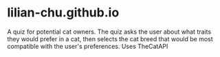 # lilian-chu.github.io
A quiz for potential cat owners. The quiz asks the user about what traits they would prefer in a cat, then selects the cat breed that would be most compatible with the user's preferences. Uses TheCatAPI
